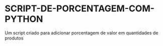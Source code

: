 # SCRIPT-DE-PORCENTAGEM-COM-PYTHON
Um script criado para adicionar porcentagem de valor em quantidades de produtos
